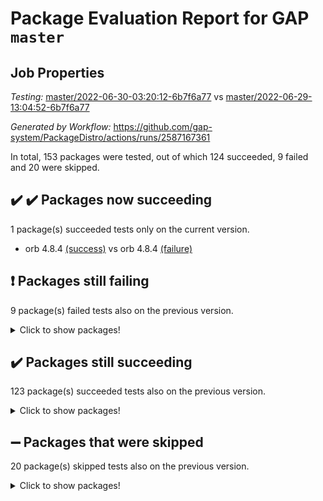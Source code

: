 # Package Evaluation Report for GAP `master`

## Job Properties

*Testing:* [master/2022-06-30-03:20:12-6b7f6a77](https://github.com/gap-system/PackageDistro/blob/data/reports/master/2022-06-30-03:20:12-6b7f6a77) vs [master/2022-06-29-13:04:52-6b7f6a77](https://github.com/gap-system/PackageDistro/blob/data/reports/master/2022-06-29-13:04:52-6b7f6a77)

*Generated by Workflow:* https://github.com/gap-system/PackageDistro/actions/runs/2587167361

In total, 153 packages were tested, out of which 124 succeeded, 9 failed and 20 were skipped.

## :heavy_check_mark: :heavy_check_mark: Packages now succeeding

1 package(s) succeeded tests only on the current version.
- orb 4.8.4 [(success)](https://github.com/gap-system/PackageDistro/runs/7124038861?check_suite_focus=true) vs orb 4.8.4 [(failure)](https://github.com/gap-system/PackageDistro/runs/7112182501?check_suite_focus=true)

## :exclamation: Packages still failing

9 package(s) failed tests also on the previous version.
<details><summary>Click to show packages!</summary>

- fining 1.4.1 [(failure)](https://github.com/gap-system/PackageDistro/runs/7124036071?check_suite_focus=true)
- francy 1.2.4 [(failure)](https://github.com/gap-system/PackageDistro/runs/7124036460?check_suite_focus=true)
- hap 1.43 [(failure)](https://github.com/gap-system/PackageDistro/runs/7124037086?check_suite_focus=true)
- normalizinterface 1.3.2 [(failure)](https://github.com/gap-system/PackageDistro/runs/7124038667?check_suite_focus=true)
- packagemanager 1.2 [(failure)](https://github.com/gap-system/PackageDistro/runs/7124038917?check_suite_focus=true)
- rcwa 4.6.4 [(failure)](https://github.com/gap-system/PackageDistro/runs/7124039440?check_suite_focus=true)
- recog 1.3.2 [(failure)](https://github.com/gap-system/PackageDistro/runs/7124039557?check_suite_focus=true)
- semigroups 4.0.0 [(failure)](https://github.com/gap-system/PackageDistro/runs/7124039894?check_suite_focus=true)
- ugaly 4.0.2 [(failure)](https://github.com/gap-system/PackageDistro/runs/7124040915?check_suite_focus=true)
</details>

## :heavy_check_mark: Packages still succeeding

123 package(s) succeeded tests also on the previous version.
<details><summary>Click to show packages!</summary>

- ace 5.4 [(success)](https://github.com/gap-system/PackageDistro/runs/7124034056?check_suite_focus=true)
- aclib 1.3.2 [(success)](https://github.com/gap-system/PackageDistro/runs/7124034115?check_suite_focus=true)
- agt 0.2 [(success)](https://github.com/gap-system/PackageDistro/runs/7124034172?check_suite_focus=true)
- alnuth 3.2.1 [(success)](https://github.com/gap-system/PackageDistro/runs/7124034217?check_suite_focus=true)
- anupq 3.2.6 [(success)](https://github.com/gap-system/PackageDistro/runs/7124034266?check_suite_focus=true)
- atlasrep 2.1.2 [(success)](https://github.com/gap-system/PackageDistro/runs/7124034331?check_suite_focus=true)
- autodoc 2022.03.10 [(success)](https://github.com/gap-system/PackageDistro/runs/7124034395?check_suite_focus=true)
- automata 1.15 [(success)](https://github.com/gap-system/PackageDistro/runs/7124034449?check_suite_focus=true)
- automgrp 1.3.2 [(success)](https://github.com/gap-system/PackageDistro/runs/7124034503?check_suite_focus=true)
- autpgrp 1.10.2 [(success)](https://github.com/gap-system/PackageDistro/runs/7124034543?check_suite_focus=true)
- cap 2022.06-05 [(success)](https://github.com/gap-system/PackageDistro/runs/7124034597?check_suite_focus=true)
- caratinterface 2.3.3 [(success)](https://github.com/gap-system/PackageDistro/runs/7124034633?check_suite_focus=true)
- cddinterface 2020.06.24 [(success)](https://github.com/gap-system/PackageDistro/runs/7124034682?check_suite_focus=true)
- circle 1.6.5 [(success)](https://github.com/gap-system/PackageDistro/runs/7124034728?check_suite_focus=true)
- classicpres 1.22 [(success)](https://github.com/gap-system/PackageDistro/runs/7124034778?check_suite_focus=true)
- cohomolo 1.6.10 [(success)](https://github.com/gap-system/PackageDistro/runs/7124034825?check_suite_focus=true)
- congruence 1.2.4 [(success)](https://github.com/gap-system/PackageDistro/runs/7124034864?check_suite_focus=true)
- corelg 1.56 [(success)](https://github.com/gap-system/PackageDistro/runs/7124034915?check_suite_focus=true)
- crime 1.6 [(success)](https://github.com/gap-system/PackageDistro/runs/7124034975?check_suite_focus=true)
- crisp 1.4.5 [(success)](https://github.com/gap-system/PackageDistro/runs/7124035014?check_suite_focus=true)
- crypting 0.10 [(success)](https://github.com/gap-system/PackageDistro/runs/7124035052?check_suite_focus=true)
- cryst 4.1.24 [(success)](https://github.com/gap-system/PackageDistro/runs/7124035110?check_suite_focus=true)
- crystcat 1.1.9 [(success)](https://github.com/gap-system/PackageDistro/runs/7124035168?check_suite_focus=true)
- ctbllib 1.3.4 [(success)](https://github.com/gap-system/PackageDistro/runs/7124035204?check_suite_focus=true)
- cubefree 1.19 [(success)](https://github.com/gap-system/PackageDistro/runs/7124035273?check_suite_focus=true)
- curlinterface 2.2.2 [(success)](https://github.com/gap-system/PackageDistro/runs/7124035373?check_suite_focus=true)
- cvec 2.7.5 [(success)](https://github.com/gap-system/PackageDistro/runs/7124035451?check_suite_focus=true)
- datastructures 0.2.7 [(success)](https://github.com/gap-system/PackageDistro/runs/7124035535?check_suite_focus=true)
- deepthought 1.0.5 [(success)](https://github.com/gap-system/PackageDistro/runs/7124035616?check_suite_focus=true)
- design 1.7 [(success)](https://github.com/gap-system/PackageDistro/runs/7124035697?check_suite_focus=true)
- difsets 2.3.1 [(success)](https://github.com/gap-system/PackageDistro/runs/7124035764?check_suite_focus=true)
- digraphs 1.5.3 [(success)](https://github.com/gap-system/PackageDistro/runs/7124035812?check_suite_focus=true)
- edim 1.3.5 [(success)](https://github.com/gap-system/PackageDistro/runs/7124035864?check_suite_focus=true)
- example 4.3.1 [(success)](https://github.com/gap-system/PackageDistro/runs/7124035899?check_suite_focus=true)
- factint 1.6.3 [(success)](https://github.com/gap-system/PackageDistro/runs/7124035938?check_suite_focus=true)
- ferret 1.0.7 [(success)](https://github.com/gap-system/PackageDistro/runs/7124035985?check_suite_focus=true)
- fga 1.4.0 [(success)](https://github.com/gap-system/PackageDistro/runs/7124036029?check_suite_focus=true)
- float 1.0.3 [(success)](https://github.com/gap-system/PackageDistro/runs/7124036135?check_suite_focus=true)
- format 1.4.3 [(success)](https://github.com/gap-system/PackageDistro/runs/7124036195?check_suite_focus=true)
- forms 1.2.7 [(success)](https://github.com/gap-system/PackageDistro/runs/7124036253?check_suite_focus=true)
- fplsa 1.2.5 [(success)](https://github.com/gap-system/PackageDistro/runs/7124036311?check_suite_focus=true)
- fr 2.4.8 [(success)](https://github.com/gap-system/PackageDistro/runs/7124036387?check_suite_focus=true)
- fwtree 1.3 [(success)](https://github.com/gap-system/PackageDistro/runs/7124036559?check_suite_focus=true)
- gbnp 1.0.5 [(success)](https://github.com/gap-system/PackageDistro/runs/7124036607?check_suite_focus=true)
- generalizedmorphismsforcap 2022.05-01 [(success)](https://github.com/gap-system/PackageDistro/runs/7124036646?check_suite_focus=true)
- genss 1.6.6 [(success)](https://github.com/gap-system/PackageDistro/runs/7124036696?check_suite_focus=true)
- gradedringforhomalg 2022.03-01 [(success)](https://github.com/gap-system/PackageDistro/runs/7124036746?check_suite_focus=true)
- grape 4.8.5 [(success)](https://github.com/gap-system/PackageDistro/runs/7124036812?check_suite_focus=true)
- groupoids 1.69 [(success)](https://github.com/gap-system/PackageDistro/runs/7124036863?check_suite_focus=true)
- grpconst 2.6.2 [(success)](https://github.com/gap-system/PackageDistro/runs/7124036912?check_suite_focus=true)
- guarana 0.96.3 [(success)](https://github.com/gap-system/PackageDistro/runs/7124036963?check_suite_focus=true)
- guava 3.16 [(success)](https://github.com/gap-system/PackageDistro/runs/7124037020?check_suite_focus=true)
- hapcryst 0.1.14 [(success)](https://github.com/gap-system/PackageDistro/runs/7124037136?check_suite_focus=true)
- hecke 1.5.3 [(success)](https://github.com/gap-system/PackageDistro/runs/7124037185?check_suite_focus=true)
- help 3.5 [(success)](https://github.com/gap-system/PackageDistro/runs/7124037224?check_suite_focus=true)
- idrel 2.44 [(success)](https://github.com/gap-system/PackageDistro/runs/7124037283?check_suite_focus=true)
- images 1.3.1 [(success)](https://github.com/gap-system/PackageDistro/runs/7124037327?check_suite_focus=true)
- intpic 0.3.0 [(success)](https://github.com/gap-system/PackageDistro/runs/7124037367?check_suite_focus=true)
- io 4.7.2 [(success)](https://github.com/gap-system/PackageDistro/runs/7124037417?check_suite_focus=true)
- irredsol 1.4.3 [(success)](https://github.com/gap-system/PackageDistro/runs/7124037454?check_suite_focus=true)
- json 2.1.0 [(success)](https://github.com/gap-system/PackageDistro/runs/7124037487?check_suite_focus=true)
- jupyterkernel 1.4.1 [(success)](https://github.com/gap-system/PackageDistro/runs/7124037523?check_suite_focus=true)
- jupyterviz 1.5.1 [(success)](https://github.com/gap-system/PackageDistro/runs/7124037567?check_suite_focus=true)
- kan 1.34 [(success)](https://github.com/gap-system/PackageDistro/runs/7124037612?check_suite_focus=true)
- kbmag 1.5.9 [(success)](https://github.com/gap-system/PackageDistro/runs/7124037677?check_suite_focus=true)
- laguna 3.9.5 [(success)](https://github.com/gap-system/PackageDistro/runs/7124037738?check_suite_focus=true)
- liealgdb 2.2.1 [(success)](https://github.com/gap-system/PackageDistro/runs/7124037789?check_suite_focus=true)
- liepring 2.6 [(success)](https://github.com/gap-system/PackageDistro/runs/7124037832?check_suite_focus=true)
- liering 2.4.2 [(success)](https://github.com/gap-system/PackageDistro/runs/7124037869?check_suite_focus=true)
- linearalgebraforcap 2022.06-03 [(success)](https://github.com/gap-system/PackageDistro/runs/7124037923?check_suite_focus=true)
- loops 3.4.1 [(success)](https://github.com/gap-system/PackageDistro/runs/7124037972?check_suite_focus=true)
- lpres 1.0.3 [(success)](https://github.com/gap-system/PackageDistro/runs/7124038034?check_suite_focus=true)
- majoranaalgebras 1.4 [(success)](https://github.com/gap-system/PackageDistro/runs/7124038112?check_suite_focus=true)
- mapclass 1.4.5 [(success)](https://github.com/gap-system/PackageDistro/runs/7124038152?check_suite_focus=true)
- matgrp 0.64 [(success)](https://github.com/gap-system/PackageDistro/runs/7124038203?check_suite_focus=true)
- modisom 2.5.2 [(success)](https://github.com/gap-system/PackageDistro/runs/7124038286?check_suite_focus=true)
- modulepresentationsforcap 2022.05-03 [(success)](https://github.com/gap-system/PackageDistro/runs/7124038349?check_suite_focus=true)
- monoidalcategories 2022.06-07 [(success)](https://github.com/gap-system/PackageDistro/runs/7124038413?check_suite_focus=true)
- nconvex 2020.11-04 [(success)](https://github.com/gap-system/PackageDistro/runs/7124038484?check_suite_focus=true)
- nilmat 1.4.1 [(success)](https://github.com/gap-system/PackageDistro/runs/7124038541?check_suite_focus=true)
- nock 1.5 [(success)](https://github.com/gap-system/PackageDistro/runs/7124038593?check_suite_focus=true)
- nq 2.5.8 [(success)](https://github.com/gap-system/PackageDistro/runs/7124038716?check_suite_focus=true)
- numericalsgps 1.3.0 [(success)](https://github.com/gap-system/PackageDistro/runs/7124038765?check_suite_focus=true)
- openmath 11.5.1 [(success)](https://github.com/gap-system/PackageDistro/runs/7124038809?check_suite_focus=true)
- patternclass 2.4.2 [(success)](https://github.com/gap-system/PackageDistro/runs/7124038959?check_suite_focus=true)
- permut 2.0.4 [(success)](https://github.com/gap-system/PackageDistro/runs/7124038997?check_suite_focus=true)
- polenta 1.3.10 [(success)](https://github.com/gap-system/PackageDistro/runs/7124039048?check_suite_focus=true)
- polymaking 0.8.6 [(success)](https://github.com/gap-system/PackageDistro/runs/7124039101?check_suite_focus=true)
- primgrp 3.4.2 [(success)](https://github.com/gap-system/PackageDistro/runs/7124039148?check_suite_focus=true)
- profiling 2.5.0 [(success)](https://github.com/gap-system/PackageDistro/runs/7124039196?check_suite_focus=true)
- qpa 1.33 [(success)](https://github.com/gap-system/PackageDistro/runs/7124039261?check_suite_focus=true)
- quagroup 1.8.3 [(success)](https://github.com/gap-system/PackageDistro/runs/7124039325?check_suite_focus=true)
- radiroot 2.9 [(success)](https://github.com/gap-system/PackageDistro/runs/7124039385?check_suite_focus=true)
- rds 1.8 [(success)](https://github.com/gap-system/PackageDistro/runs/7124039498?check_suite_focus=true)
- repndecomp 1.2.1 [(success)](https://github.com/gap-system/PackageDistro/runs/7124039613?check_suite_focus=true)
- repsn 3.1.0 [(success)](https://github.com/gap-system/PackageDistro/runs/7124039681?check_suite_focus=true)
- resclasses 4.7.2 [(success)](https://github.com/gap-system/PackageDistro/runs/7124039753?check_suite_focus=true)
- scscp 2.3.1 [(success)](https://github.com/gap-system/PackageDistro/runs/7124039844?check_suite_focus=true)
- sglppow 2.2 [(success)](https://github.com/gap-system/PackageDistro/runs/7124039948?check_suite_focus=true)
- sgpviz 0.999.5 [(success)](https://github.com/gap-system/PackageDistro/runs/7124040045?check_suite_focus=true)
- simpcomp 2.1.14 [(success)](https://github.com/gap-system/PackageDistro/runs/7124040098?check_suite_focus=true)
- singular 2020.12.18 [(success)](https://github.com/gap-system/PackageDistro/runs/7124040162?check_suite_focus=true)
- sla 1.5.3 [(success)](https://github.com/gap-system/PackageDistro/runs/7124040240?check_suite_focus=true)
- smallgrp 1.5 [(success)](https://github.com/gap-system/PackageDistro/runs/7124040301?check_suite_focus=true)
- smallsemi 0.6.13 [(success)](https://github.com/gap-system/PackageDistro/runs/7124040355?check_suite_focus=true)
- sonata 2.9.4 [(success)](https://github.com/gap-system/PackageDistro/runs/7124040403?check_suite_focus=true)
- sophus 1.25 [(success)](https://github.com/gap-system/PackageDistro/runs/7124040471?check_suite_focus=true)
- spinsym 1.5.2 [(success)](https://github.com/gap-system/PackageDistro/runs/7124040561?check_suite_focus=true)
- symbcompcc 1.3.2 [(success)](https://github.com/gap-system/PackageDistro/runs/7124040622?check_suite_focus=true)
- thelma 1.3 [(success)](https://github.com/gap-system/PackageDistro/runs/7124040666?check_suite_focus=true)
- tomlib 1.2.9 [(success)](https://github.com/gap-system/PackageDistro/runs/7124040752?check_suite_focus=true)
- toric 1.9.5 [(success)](https://github.com/gap-system/PackageDistro/runs/7124040815?check_suite_focus=true)
- transgrp 3.6.2 [(success)](https://github.com/gap-system/PackageDistro/runs/7124040868?check_suite_focus=true)
- unipot 1.5 [(success)](https://github.com/gap-system/PackageDistro/runs/7124040968?check_suite_focus=true)
- unitlib 4.1.0 [(success)](https://github.com/gap-system/PackageDistro/runs/7124041028?check_suite_focus=true)
- utils 0.72 [(success)](https://github.com/gap-system/PackageDistro/runs/7124041076?check_suite_focus=true)
- uuid 0.7 [(success)](https://github.com/gap-system/PackageDistro/runs/7124041125?check_suite_focus=true)
- walrus 0.9991 [(success)](https://github.com/gap-system/PackageDistro/runs/7124041180?check_suite_focus=true)
- wedderga 4.10.2 [(success)](https://github.com/gap-system/PackageDistro/runs/7124041244?check_suite_focus=true)
- xmod 2.88 [(success)](https://github.com/gap-system/PackageDistro/runs/7124041332?check_suite_focus=true)
- xmodalg 1.22 [(success)](https://github.com/gap-system/PackageDistro/runs/7124041401?check_suite_focus=true)
- yangbaxter 0.10.0 [(success)](https://github.com/gap-system/PackageDistro/runs/7124041455?check_suite_focus=true)
- zeromqinterface 0.13 [(success)](https://github.com/gap-system/PackageDistro/runs/7124041515?check_suite_focus=true)
</details>

## :heavy_minus_sign: Packages that were skipped

20 package(s) skipped tests also on the previous version.
<details><summary>Click to show packages!</summary>

- 4ti2interface 2022.03-01 [(skipped)](https://github.com/gap-system/PackageDistro/runs/7123947719?check_suite_focus=true)
- browse 1.8.14 [(skipped)](https://github.com/gap-system/PackageDistro/runs/7123947719?check_suite_focus=true)
- examplesforhomalg 2022.03-01 [(skipped)](https://github.com/gap-system/PackageDistro/runs/7123947719?check_suite_focus=true)
- gapdoc 1.6.5 [(skipped)](https://github.com/gap-system/PackageDistro/runs/7123947719?check_suite_focus=true)
- gauss 2022.03-01 [(skipped)](https://github.com/gap-system/PackageDistro/runs/7123947719?check_suite_focus=true)
- gaussforhomalg 2022.03-01 [(skipped)](https://github.com/gap-system/PackageDistro/runs/7123947719?check_suite_focus=true)
- gradedmodules 2022.03-01 [(skipped)](https://github.com/gap-system/PackageDistro/runs/7123947719?check_suite_focus=true)
- homalg 2022.03-01 [(skipped)](https://github.com/gap-system/PackageDistro/runs/7123947719?check_suite_focus=true)
- homalgtocas 2022.03-01 [(skipped)](https://github.com/gap-system/PackageDistro/runs/7123947719?check_suite_focus=true)
- io_forhomalg 2022.03-01 [(skipped)](https://github.com/gap-system/PackageDistro/runs/7123947719?check_suite_focus=true)
- itc 1.5.1 [(skipped)](https://github.com/gap-system/PackageDistro/runs/7123947719?check_suite_focus=true)
- localizeringforhomalg 2022.03-01 [(skipped)](https://github.com/gap-system/PackageDistro/runs/7123947719?check_suite_focus=true)
- matricesforhomalg 2022.04-01 [(skipped)](https://github.com/gap-system/PackageDistro/runs/7123947719?check_suite_focus=true)
- modules 2022.03-01 [(skipped)](https://github.com/gap-system/PackageDistro/runs/7123947719?check_suite_focus=true)
- polycyclic 2.16 [(skipped)](https://github.com/gap-system/PackageDistro/runs/7123947719?check_suite_focus=true)
- ringsforhomalg 2022.04-01 [(skipped)](https://github.com/gap-system/PackageDistro/runs/7123947719?check_suite_focus=true)
- sco 2022.03-01 [(skipped)](https://github.com/gap-system/PackageDistro/runs/7123947719?check_suite_focus=true)
- toolsforhomalg 2022.05-01 [(skipped)](https://github.com/gap-system/PackageDistro/runs/7123947719?check_suite_focus=true)
- toricvarieties 2022.03.23 [(skipped)](https://github.com/gap-system/PackageDistro/runs/7123947719?check_suite_focus=true)
- xgap 4.31 [(skipped)](https://github.com/gap-system/PackageDistro/runs/7123947719?check_suite_focus=true)
</details>

